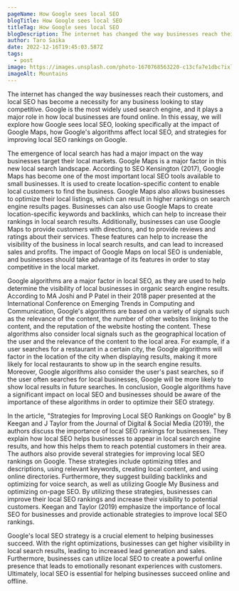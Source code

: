 ```yaml
---
pageName: How Google sees local SEO
blogTitle: How Google sees local SEO
titleTag: How Google sees local SEO
blogDescription: The internet has changed the way businesses reach their customers, and local SEO has become a necessity for any business looking to stay competitive. Google is the most widely used search engine, and it plays a major role in how local businesses are found online. In this essay, we will explore how Google sees local SEO, looking specifically at the impact of Google Maps, how Google's algorithms affect local SEO, and strategies for improving local SEO rankings on Google.
author: Taro Saika
date: 2022-12-16T19:45:03.587Z
tags:
  - post
image: https://images.unsplash.com/photo-1670768563220-c13cfa7e1dbc?ixlib=rb-4.0.3&ixid=MnwxMjA3fDB8MHxwaG90by1wYWdlfHx8fGVufDB8fHx8&auto=format&fit=crop&w=1000&q=80.jpg
imageAlt: Mountains
---
```


The internet has changed the way businesses reach their customers, and local SEO has become a necessity for any business looking to stay competitive. Google is the most widely used search engine, and it plays a major role in how local businesses are found online. In this essay, we will explore how Google sees local SEO, looking specifically at the impact of Google Maps, how Google's algorithms affect local SEO, and strategies for improving local SEO rankings on Google.

The emergence of local search has had a major impact on the way businesses target their local markets. Google Maps is a major factor in this new local search landscape. According to SEO Kensington (2017), Google Maps has become one of the most important local SEO tools available to small businesses. It is used to create location-specific content to enable local customers to find the business. Google Maps also allows businesses to optimize their local listings, which can result in higher rankings on search engine results pages. Businesses can also use Google Maps to create location-specific keywords and backlinks, which can help to increase their rankings in local search results. Additionally, businesses can use Google Maps to provide customers with directions, and to provide reviews and ratings about their services. These features can help to increase the visibility of the business in local search results, and can lead to increased sales and profits. The impact of Google Maps on local SEO is undeniable, and businesses should take advantage of its features in order to stay competitive in the local market.

Google algorithms are a major factor in local SEO, as they are used to help determine the visibility of local businesses in organic search engine results. According to MA Joshi and P Patel in their 2018 paper presented at the International Conference on Emerging Trends in Computing and Communication, Google's algorithms are based on a variety of signals such as the relevance of the content, the number of other websites linking to the content, and the reputation of the website hosting the content. These algorithms also consider local signals such as the geographical location of the user and the relevance of the content to the local area. For example, if a user searches for a restaurant in a certain city, the Google algorithms will factor in the location of the city when displaying results, making it more likely for local restaurants to show up in the search engine results. Moreover, Google algorithms also consider the user's past searches, so if the user often searches for local businesses, Google will be more likely to show local results in future searches. In conclusion, Google algorithms have a significant impact on local SEO and businesses should be aware of the importance of these algorithms in order to optimize their SEO strategy.


In the article, "Strategies for Improving Local SEO Rankings on Google" by B Keegan and J Taylor from the Journal of Digital & Social Media (2019), the authors discuss the importance of local SEO rankings for businesses. They explain how local SEO helps businesses to appear in local search engine results, and how this helps them to reach potential customers in their area. The authors also provide several strategies for improving local SEO rankings on Google. These strategies include optimizing titles and descriptions, using relevant keywords, creating local content, and using online directories. Furthermore, they suggest building backlinks and optimizing for voice search, as well as utilizing Google My Business and optimizing on-page SEO. By utilizing these strategies, businesses can improve their local SEO rankings and increase their visibility to potential customers. Keegan and Taylor (2019) emphasize the importance of local SEO for businesses and provide actionable strategies to improve local SEO rankings.

Google's local SEO strategy is a crucial element to helping businesses succeed. With the right optimizations, businesses can get higher visibility in local search results, leading to increased lead generation and sales. Furthermore, businesses can utilize local SEO to create a powerful online presence that leads to emotionally resonant experiences with customers. Ultimately, local SEO is essential for helping businesses succeed online and offline.
